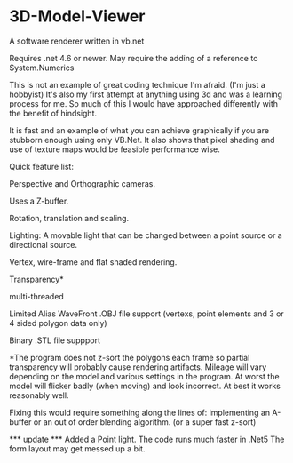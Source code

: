 # 3D-Model-Viewer
A software renderer written in vb.net 

Requires .net 4.6 or newer. 
May require the adding of a reference to System.Numerics

This is not an example of great coding technique I'm afraid. (I'm just a hobbyist)
It's also my first attempt at anything using 3d and was a learning process for me.
So much of this I would have approached differently with the benefit of hindsight.

It is fast and an example of what you can achieve graphically if you are stubborn enough using only VB.Net.
It also shows that pixel shading and use of texture maps would be feasible performance wise.


Quick feature list:

Perspective and Orthographic cameras.

Uses a Z-buffer.

Rotation, translation and scaling.

Lighting: A movable light that can be changed between a point source or a directional source.

Vertex, wire-frame and flat shaded rendering.

Transparency*

multi-threaded

Limited Alias WaveFront .OBJ file support (vertexs, point elements and 3 or 4 sided polygon data only)

Binary .STL file suppport



*The program does not z-sort the polygons each frame so partial transparency will probably cause rendering artifacts. 
Mileage will vary depending on the model and various settings in the program.
At worst the model will flicker badly (when moving) and look incorrect. At best it works reasonably well.

Fixing this would require something along the lines of: implementing an A-buffer or an out of order blending algorithm. (or a super fast z-sort)

*** update ***
Added a Point light.
The code runs much faster in .Net5
The form layout may get messed up a bit. 
